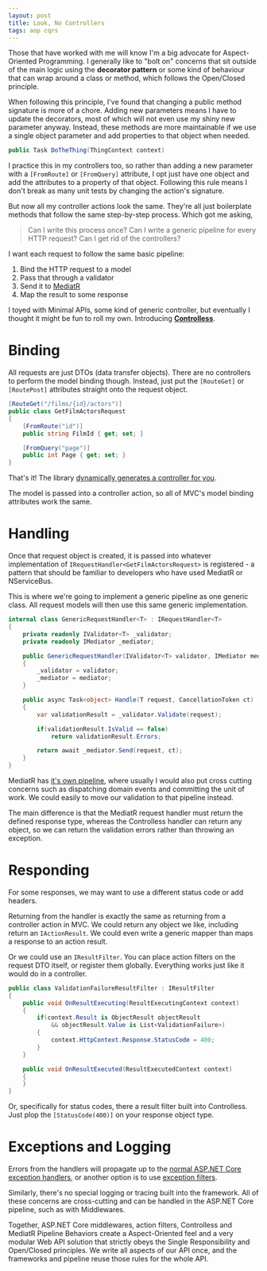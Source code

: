 ```yaml
---
layout: post
title: Look, No Controllers
tags: aop cqrs
---
```


Those that have worked with me will know I'm a big advocate for Aspect-Oriented Programming. I generally like to "bolt on" concerns that sit outside of the main logic using the **decorator pattern** or some kind of behaviour that can wrap around a class or method, which follows the Open/Closed principle.

When following this principle, I've found that changing a public method signature is more of a chore. Adding new parameters means I have to update the decorators, most of which will not even use my shiny new parameter anyway. Instead, these methods are more maintainable if we use a single object parameter and add properties to that object when needed.

```c#
public Task DoTheThing(ThingContext context)
```

I practice this in my controllers too, so rather than adding a new parameter with a `[FromRoute]` or `[FromQuery]` attribute, I opt just have one object and add the attributes to a property of that object. Following this rule means I don't break as many unit tests by changing the action's signature.

But now all my controller actions look the same. They're all just boilerplate methods that follow the same step-by-step process. Which got me asking,
> Can I write this process once? Can I write a generic pipeline for every HTTP request? Can I get rid of the controllers?

I want each request to follow the same basic pipeline:
1. Bind the HTTP request to a model
2. Pass that through a validator
3. Send it to [MediatR](https://github.com/jbogard/MediatR)
4. Map the result to some response

I toyed with Minimal APIs, some kind of generic controller, but eventually I thought it might be fun to roll my own. Introducing **[Controlless](https://github.com/connellsharp/Controlless)**.

# Binding

All requests are just DTOs (data transfer objects). There are no controllers to perform the model binding though. Instead, just put the `[RouteGet]` or `[RoutePost]` attributes straight onto the request object.

```c#
[RouteGet("/films/{id}/actors")]
public class GetFilmActorsRequest
{
    [FromRoute("id")]
    public string FilmId { get; set; }

    [FromQuery("page")]
    public int Page { get; set; }
}
```

That's it! The library [dynamically generates a controller for you](https://www.strathweb.com/2018/04/generic-and-dynamically-generated-controllers-in-asp-net-core-mvc/).

The model is passed into a controller action, so all of MVC's model binding attributes work the same.

# Handling

Once that request object is created, it is passed into whatever implementation of `IRequestHandler<GetFilmActorsRequest>` is registered - a pattern that should be familiar to developers who have used MediatR or NServiceBus.

This is where we're going to implement a generic pipeline as one generic class. All request models will then use this same generic implementation.

```c#
internal class GenericRequestHandler<T> : IRequestHandler<T>
{
    private readonly IValidator<T> _validator;
    private readonly IMediator _mediator;

    public GenericRequestHandler(IValidator<T> validator, IMediator mediator)
    {
        _validator = validator;
        _mediator = mediator;
    }

    public async Task<object> Handle(T request, CancellationToken ct)
    {
        var validationResult = _validator.Validate(request);

        if(validationResult.IsValid == false)
            return validationResult.Errors;

        return await _mediator.Send(request, ct);
    }
}
```

MediatR has [it's own pipeline](https://lostechies.com/jimmybogard/2014/09/09/tackling-cross-cutting-concerns-with-a-mediator-pipeline/), where usually I would also put cross cutting concerns such as dispatching domain events and committing the unit of work. We could easily to move our validation to that pipeline instead.

The main difference is that the MediatR request handler must return the defined response type, whereas the Controlless handler can return any object, so we can return the validation errors rather than throwing an exception.

# Responding

For some responses, we may want to use a different status code or add headers.

Returning from the handler is exactly the same as returning from a controller action in MVC. We could return any object we like, including return an `IActionResult`. We could even write a generic mapper than maps a response to an action result.

Or we could use an `IResultFilter`. You can place action filters on the request DTO itself, or register them globally. Everything works just like it would do in a controller.

```c#
public class ValidationFailureResultFilter : IResultFilter
{
    public void OnResultExecuting(ResultExecutingContext context)
    {
        if(context.Result is ObjectResult objectResult
            && objectResult.Value is List<ValidationFailure>)
        {
            context.HttpContext.Response.StatusCode = 400;
        }
    }

    public void OnResultExecuted(ResultExecutedContext context)
    {
    }
}
```

Or, specifically for status codes, there a result filter built into Controlless. Just plop the `[StatusCode(400)]` on your response object type.

# Exceptions and Logging

Errors from the handlers will propagate up to the [normal ASP.NET Core exception handlers](https://docs.microsoft.com/en-us/aspnet/core/web-api/handle-errors?view=aspnetcore-5.0), or another option is to use [exception filters](https://docs.microsoft.com/en-us/aspnet/core/mvc/controllers/filters?view=aspnetcore-5.0#exception-filters).

Similarly, there's no special logging or tracing built into the framework. All of these concerns are cross-cutting and can be handled in the ASP.NET Core pipeline, such as with Middlewares.

Together, ASP.NET Core middlewares, action filters, Controlless and MediatR Pipeline Behaviors create a Aspect-Oriented feel and a very modular Web API solution that strictly obeys the Single Responsibility and Open/Closed principles. We write all aspects of our API once, and the frameworks and pipeline reuse those rules for the whole API.